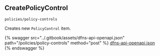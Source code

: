 
## CreatePolicyControl
`policies/policy-controls`

Creates new `PolicyControl` item. 

{% swagger src="../.gitbook/assets/dfns-api-openapi.json" path="/policies/policy-controls" method="post" %}
[dfns-api-openapi.json](../.gitbook/assets/dfns-api-openapi.json)
{% endswagger %}
